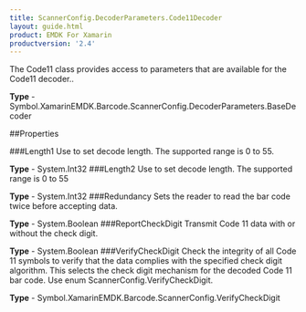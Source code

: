 ```yaml
---
title: ScannerConfig.DecoderParameters.Code11Decoder
layout: guide.html 
product: EMDK For Xamarin 
productversion: '2.4' 
---
```

The Code11 class provides access to parameters that are available for the Code11 decoder..

**Type** - Symbol.XamarinEMDK.Barcode.ScannerConfig.DecoderParameters.BaseDecoder

##Properties

###Length1
Use to set decode length. The supported range is 0 to 55.

**Type** - System.Int32
###Length2
Use to set decode length. The supported range is 0 to 55

**Type** - System.Int32
###Redundancy
Sets the reader to read the bar code twice before accepting data.

**Type** - System.Boolean
###ReportCheckDigit
Transmit Code 11 data with or without the check digit.

**Type** - System.Boolean
###VerifyCheckDigit
Check the integrity of all Code 11 symbols to verify that the data complies with the specified check digit algorithm. This selects the check digit mechanism for the decoded Code 11 bar code. Use enum ScannerConfig.VerifyCheckDigit.

**Type** - Symbol.XamarinEMDK.Barcode.ScannerConfig.VerifyCheckDigit


